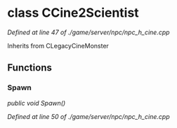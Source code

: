 # class CCine2Scientist

*Defined at line 47 of ./game/server/npc/npc_h_cine.cpp*

Inherits from CLegacyCineMonster



## Functions

### Spawn

*public void Spawn()*

*Defined at line 50 of ./game/server/npc/npc_h_cine.cpp*



